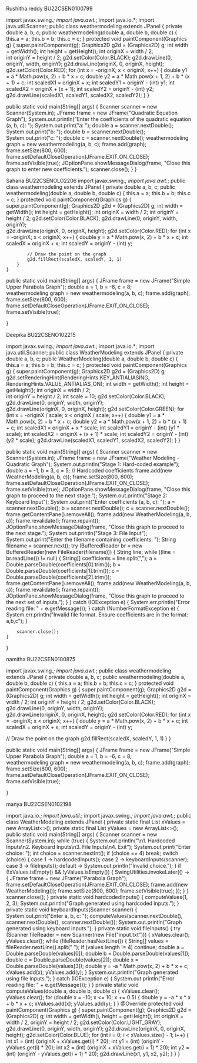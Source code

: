 Rushitha reddy
BU22CSEN0100799


import javax.swing.*;
import java.awt.*;
import java.io.*;
import java.util.Scanner;
public class weathermodeling extends JPanel {
    private double a, b, c;
    public weathermodeling(double a, double b, double c) {
        this.a = a;
        this.b = b;
        this.c = c;
    }
    protected void paintComponent(Graphics g) {
        super.paintComponent(g);
        Graphics2D g2d = (Graphics2D) g;
        int width = getWidth();
        int height = getHeight();
        int originX = width / 2;  
        int originY = height / 2; 
        g2d.setColor(Color.BLACK);
        g2d.drawLine(0, originY, width, originY); 
        g2d.drawLine(originX, 0, originX, height); 
        g2d.setColor(Color.RED);
        for (int x = -originX; x < originX; x++) {
            double y1 = a * Math.pow(x, 2) + b * x + c;
            double y2 = a * Math.pow(x + 1, 2) + b * (x + 1) + c;
            int scaledX1 = originX + x;
            int scaledY1 = originY - (int) y1;
            int scaledX2 = originX + (x + 1);
            int scaledY2 = originY - (int) y2;
            g2d.drawLine(scaledX1, scaledY1, scaledX2, scaledY2);
        }
    }

  public static void main(String[] args) {
        Scanner scanner = new Scanner(System.in);
        JFrame frame = new JFrame("Quadratic Equation Graph");
        System.out.println("Enter the coefficients of the quadratic equation (a, b, c): ");
        System.out.print("a: ");
        double a = scanner.nextDouble();
        System.out.print("b: ");
        double b = scanner.nextDouble();
        System.out.print("c: ");
        double c = scanner.nextDouble();
        weathermodeling graph = new weathermodeling(a, b, c);
        frame.add(graph);
        frame.setSize(800, 600);
        frame.setDefaultCloseOperation(JFrame.EXIT_ON_CLOSE);
        frame.setVisible(true);
        JOptionPane.showMessageDialog(frame, "Close this graph to enter new coefficients.");
        scanner.close();
    }
}

Sahana
BU22CSENOLO2206
import javax.swing.*;
import java.awt.*;
public class weathermodeling extends JPanel {
    private double a, b, c;
    public weathermodeling(double a, double b, double c) {
        this.a = a;
        this.b = b;
        this.c = c;
    }
    protected void paintComponent(Graphics g) {
        super.paintComponent(g);
        Graphics2D g2d = (Graphics2D) g;
        int width = getWidth();
        int height = getHeight();
        int originX = width / 2;
        int originY = height / 2;
        g2d.setColor(Color.BLACK);
        g2d.drawLine(0, originY, width, originY);  
        g2d.drawLine(originX, 0, originX, height); 
        g2d.setColor(Color.RED);
        for (int x = -originX; x < originX; x++) {
            double y = a * Math.pow(x, 2) + b * x + c;
            int scaledX = originX + x;
            int scaledY = originY - (int) y;

            // Draw the point on the graph
            g2d.fillRect(scaledX, scaledY, 1, 1)
        }
    }

  public static void main(String[] args) {
        JFrame frame = new JFrame("Simple Upper Parabola Graph");
        double a = 1, b = -6, c = 8;  
        weathermodeling graph = new weathermodeling(a, b, c);
        frame.add(graph);
        frame.setSize(800, 600); 
        frame.setDefaultCloseOperation(JFrame.EXIT_ON_CLOSE);
        frame.setVisible(true); 
   
}

Deepika
BU22CSENO102215


import javax.swing.*;
import java.awt.*;
import java.io.*;
import java.util.Scanner;
public class WeatherModeling extends JPanel {
    private double a, b, c;
    public WeatherModeling(double a, double b, double c) {
        this.a = a;
        this.b = b;
        this.c = c;
    }
    protected void paintComponent(Graphics g) {
        super.paintComponent(g);
        Graphics2D g2d = (Graphics2D) g;
        g2d.setRenderingHint(RenderingHints.KEY_ANTIALIASING, RenderingHints.VALUE_ANTIALIAS_ON);
        int width = getWidth();
        int height = getHeight();
        int originX = width / 2;  
        int originY = height / 2; 
        int scale = 10;
        g2d.setColor(Color.BLACK);
        g2d.drawLine(0, originY, width, originY);  
        g2d.drawLine(originX, 0, originX, height);
        g2d.setColor(Color.GREEN);
        for (int x = -originX / scale; x < originX / scale; x++) {
            double y1 = a * Math.pow(x, 2) + b * x + c;
            double y2 = a * Math.pow(x + 1, 2) + b * (x + 1) + c;
            int scaledX1 = originX + x * scale;
            int scaledY1 = originY - (int) (y1 * scale);
            int scaledX2 = originX + (x + 1) * scale;
            int scaledY2 = originY - (int) (y2 * scale);
            g2d.drawLine(scaledX1, scaledY1, scaledX2, scaledY2);
        }
    }

  public static void main(String[] args) {
        Scanner scanner = new Scanner(System.in);
        JFrame frame = new JFrame("Weather Modeling - Quadratic Graph");
        System.out.println("Stage 1: Hard-coded example");
        double a = -1, b = 3, c = 5; // Hardcoded coefficients
        frame.add(new WeatherModeling(a, b, c));
        frame.setSize(800, 600);
        frame.setDefaultCloseOperation(JFrame.EXIT_ON_CLOSE);
        frame.setVisible(true);
        JOptionPane.showMessageDialog(frame, "Close this graph to proceed to the next stage.");
        System.out.println("Stage 2: Keyboard Input");
        System.out.print("Enter coefficients (a, b, c): ");
        a = scanner.nextDouble();
        b = scanner.nextDouble();
        c = scanner.nextDouble();
        frame.getContentPane().removeAll();
        frame.add(new WeatherModeling(a, b, c));
        frame.revalidate();
        frame.repaint();
        JOptionPane.showMessageDialog(frame, "Close this graph to proceed to the next stage.");
        System.out.println("Stage 3: File Input");
        System.out.print("Enter the filename containing coefficients: ");
        String filename = scanner.next();
        try (BufferedReader br = new BufferedReader(new FileReader(filename))) {
            String line;
            while ((line = br.readLine()) != null) {
                String[] coefficients = line.split(",");
                a = Double.parseDouble(coefficients[0].trim());
                b = Double.parseDouble(coefficients[1].trim());
                c = Double.parseDouble(coefficients[2].trim());
                frame.getContentPane().removeAll(); 
                frame.add(new WeatherModeling(a, b, c));
                frame.revalidate();
                frame.repaint();
                JOptionPane.showMessageDialog(frame, "Close this graph to proceed to the next set of inputs.");
            }
        } catch (IOException e) {
            System.err.println("Error reading file: " + e.getMessage());
        } catch (NumberFormatException e) {
            System.err.println("Invalid file format. Ensure coefficients are in the format: a,b,c");
        }

        scanner.close();
    }
}


namitha
BU22CSEN0100875


import javax.swing.*;
import java.awt.*;
public class weathermodeling extends JPanel {
    private double a, b, c;
    public weathermodeling(double a, double b, double c) {
        this.a = a;
        this.b = b;
        this.c = c;
    }
    protected void paintComponent(Graphics g) {
        super.paintComponent(g);
        Graphics2D g2d = (Graphics2D) g;
        int width = getWidth();
        int height = getHeight();
        int originX = width / 2;
        int originY = height / 2;
        g2d.setColor(Color.BLACK);
        g2d.drawLine(0, originY, width, originY);  
        g2d.drawLine(originX, 0, originX, height); 
        g2d.setColor(Color.RED);
        for (int x = -originX; x < originX; x++) {
            double y = a * Math.pow(x, 2) + b * x + c;
            int scaledX = originX + x;
            int scaledY = originY - (int) y;

  // Draw the point on the graph
            g2d.fillRect(scaledX, scaledY, 1, 1)
        }
    }

   public static void main(String[] args) {
        JFrame frame = new JFrame("Simple Upper Parabola Graph");
        double a = 1, b = -6, c = 8;  
        weathermodeling graph = new weathermodeling(a, b, c);
        frame.add(graph);
        frame.setSize(800, 600); 
        frame.setDefaultCloseOperation(JFrame.EXIT_ON_CLOSE);
        frame.setVisible(true); 
   
}



manya
BU22CSEN0102198

import java.io.*;
import java.util.*;
import javax.swing.*;
import java.awt.*;
public class WeatherModeling extends JPanel {
    private static final List<Double> xValues = new ArrayList<>();
    private static final List<Double> yValues = new ArrayList<>();
    public static void main(String[] args) {
        Scanner scanner = new Scanner(System.in);
        while (true) {
            System.out.println("\n1. Hardcoded Inputs\n2. Keyboard Inputs\n3. File Inputs\n4. Exit");
            System.out.print("Enter choice: ");
            int choice = scanner.nextInt();
            if (choice == 4) break;
            switch (choice) {
                case 1 -> hardcodedInputs();
                case 2 -> keyboardInputs(scanner);
                case 3 -> fileInputs();
                default -> System.out.println("Invalid choice.");
            }
                if (!xValues.isEmpty() && !yValues.isEmpty()) {
                SwingUtilities.invokeLater(() -> {
                    JFrame frame = new JFrame("Parabola Graph");
                    frame.setDefaultCloseOperation(JFrame.EXIT_ON_CLOSE);
                    frame.add(new WeatherModeling());
                    frame.setSize(800, 600);
                    frame.setVisible(true);
                });
            }
        }
        scanner.close();
    }
    private static void hardcodedInputs() {
        computeValues(1, 2, 3);
        System.out.println("Graph generated using hardcoded inputs.");
    }
    private static void keyboardInputs(Scanner scanner) {
        System.out.print("Enter a, b, c: ");
        computeValues(scanner.nextDouble(), scanner.nextDouble(), scanner.nextDouble());
        System.out.println("Graph generated using keyboard inputs.");
    }
    private static void fileInputs() {
        try (Scanner fileReader = new Scanner(new File("input.txt"))) {
            xValues.clear();
            yValues.clear();
            while (fileReader.hasNextLine()) {
                String[] values = fileReader.nextLine().split(" ");
                if (values.length != 4) continue;
                double a = Double.parseDouble(values[0]);
                double b = Double.parseDouble(values[1]);
                double c = Double.parseDouble(values[2]);
                double x = Double.parseDouble(values[3]);
                double y = -a * Math.pow(x, 2) + b * x + c;
                xValues.add(x);
                yValues.add(y);
            }
            System.out.println("Graph generated using file inputs.");
        } catch (IOException e) {
            System.out.println("Error reading file: " + e.getMessage());
        }
    }
    private static void computeValues(double a, double b, double c) {
        xValues.clear();
        yValues.clear();
        for (double x = -10; x <= 10; x += 0.5) {
            double y = -a * x * x + b * x + c;
            xValues.add(x);
            yValues.add(y);
        }
    }
    @Override
    protected void paintComponent(Graphics g) {
        super.paintComponent(g);
        Graphics2D g2d = (Graphics2D) g;
        int width = getWidth(), height = getHeight();
        int originX = width / 2, originY = height / 2;
        g2d.setColor(Color.LIGHT_GRAY);
        g2d.drawLine(0, originY, width, originY);
        g2d.drawLine(originX, 0, originX, height);
        g2d.setColor(Color.BLUE);
        for (int i = 0; i < xValues.size() - 1; i++) {
            int x1 = (int) (originX + xValues.get(i) * 20);
            int y1 = (int) (originY - yValues.get(i) * 20);
            int x2 = (int) (originX + xValues.get(i + 1) * 20);
            int y2 = (int) (originY - yValues.get(i + 1) * 20);
            g2d.drawLine(x1, y1, x2, y2);
        }
    }
}

